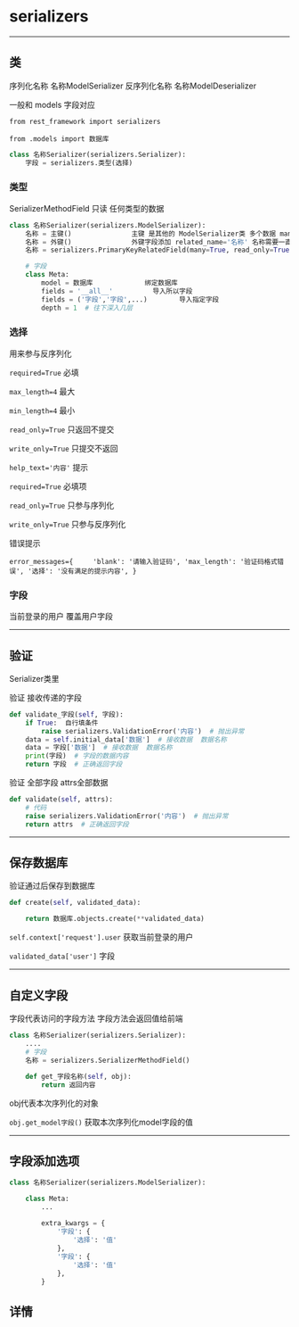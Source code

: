 # serializers

---

## 类

序列化名称 名称ModelSerializer    反序列化名称 名称ModelDeserializer    

一般和 models 字段对应

`from rest_framework import serializers`

`from .models import 数据库`



```python
class 名称Serializer(serializers.Serializer):
    字段 = serializers.类型(选择)
```

### 类型
SerializerMethodField  只读 任何类型的数据



```python
class 名称Serializer(serializers.ModelSerializer):
    名称 = 主键()				主键 是其他的 ModelSerializer类 多个数据 many=True
    名称 = 外键()				外键字段添加 related_name='名称' 名称需要一直
    名称 = serializers.PrimaryKeyRelatedField(many=True, read_only=True)  在主键显示外键 Model字段需要related_name='名称' 名称需要一直

    # 字段
    class Meta:
        model = 数据库				绑定数据库
        fields = '__all__'			导入所以字段
        fields = ('字段','字段',...)		导入指定字段
        depth = 1  # 往下深入几层
```

### 选择

用来参与反序列化

`required=True`        必填

`max_length=4`          最大

`min_length=4`          最小

`read_only=True`      只返回不提交  

`write_only=True`     只提交不返回

`help_text='内容'`    提示

`required=True`       必填项

`read_only=True`     只参与序列化

`write_only=True`    只参与反序列化



错误提示

`error_messages={    
    'blank': '请输入验证码',
    'max_length': '验证码格式错误',
    '选择': '没有满足的提示内容',
}`    



### 字段

当前登录的用户 覆盖用户字段





---

## 验证

Serializer类里



验证  接收传递的字段

```python
def validate_字段(self, 字段):
    if True:  自行填条件
        raise serializers.ValidationError('内容')  # 抛出异常 
    data = self.initial_data['数据']  # 接收数据  数据名称
    data = 字段['数据']  # 接收数据  数据名称
    print(字段)  # 字段的数据内容
    return 字段  # 正确返回字段
```



验证 全部字段  attrs全部数据

```python
def validate(self, attrs):
    # 代码
    raise serializers.ValidationError('内容')  # 抛出异常 
    return attrs  # 正确返回字段
```



---

## 保存数据库

验证通过后保存到数据库



```python
def create(self, validated_data):

    return 数据库.objects.create(**validated_data)
```
`self.context['request'].user`  获取当前登录的用户


`validated_data['user']`  字段

---

## 自定义字段

字段代表访问的字段方法    字段方法会返回值给前端

```python
class 名称Serializer(serializers.Serializer):
    ....
    # 字段
    名称 = serializers.SerializerMethodField()
    
    def get_字段名称(self, obj):
        return 返回内容
```

obj代表本次序列化的对象

`obj.get_model字段()`    获取本次序列化model字段的值



---

## 字段添加选项



```python
class 名称Serializer(serializers.ModelSerializer):

    class Meta:
        ...
        
        extra_kwargs = {
            '字段': {
                '选择': '值' 
            },
            '字段': {
                '选择': '值'  
            },
        }
```

## 详情



[^1]: 有时需要传递参数 serializers类(data=request.data, context={'request': request})

